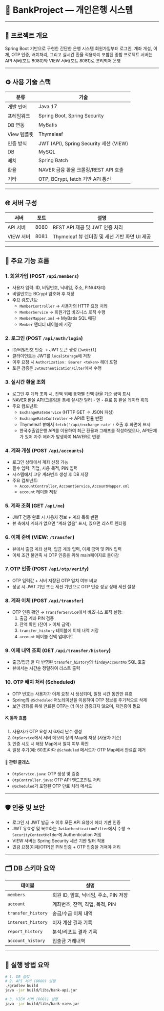 # 🏦 BankProject — 개인은행 시스템

---

## 📘 프로젝트 개요

Spring Boot 기반으로 구현한 간단한 은행 시스템
회원가입부터 로그인, 계좌 개설, 이체, OTP 인증, 배치처리, 그리고 실시간 환율 적용까지 포함된 종합 프로젝트
서버는 API 서버(포트 8080)와 VIEW 서버(포트 8081)로 분리되어 운영

---

## ⚙️ 사용 기술 스택

| 분류       | 기술 |
|------------|------|
| 개발 언어   | Java 17 |
| 프레임워크 | Spring Boot, Spring Security |
| DB 연동    | MyBatis |
| View 템플릿 | Thymeleaf |
| 인증 방식   | JWT (API), Spring Security 세션 (VIEW) |
| DB          | MySQL |
| 배치        | Spring Batch |
| 환율        | NAVER 금융 환율 크롤링/REST API 호출 |
| 기타        | OTP, BCrypt, fetch 기반 API 통신 |

---

## 🌐 서버 구성

| 서버       | 포트  | 설명 |
|------------|------|------|
| API 서버   | 8080 | REST API 제공 및 JWT 인증 처리 |
| VIEW 서버  | 8081 | Thymeleaf 뷰 렌더링 및 세션 기반 화면 UI 제공 |

---

## 🚀 주요 기능 흐름 

### 1. 회원가입 (POST `/api/members`)
- 사용자 입력: ID, 비밀번호, 닉네임, 주소, PIN(4자리)
- 비밀번호는 BCrypt 암호화 후 저장
- 주요 컴포넌트:
  - `MemberController` → 사용자의 HTTP 요청 처리
  - `MemberService` → 회원가입 비즈니스 로직 수행
  - `MemberMapper.xml` → MyBatis SQL 매핑
  - `Member` 엔티티 테이블에 저장

### 2. 로그인 (POST `/api/auth/login`)
- ID/비밀번호 인증 → JWT 토큰 생성 (`JwtUtil`)
- 클라이언트는 JWT를 `localStorage`에 저장
- 이후 요청 시 `Authorization: Bearer <token>` 헤더 포함
- 토큰 검증은 `JwtAuthenticationFilter`에서 수행

### 3. 실시간 환율 조회
- 로그인 후 계좌 조회 시, 잔액 외에 통화별 잔액 환율 기준 금액 표시
- NAVER 환율 API/크롤링을 통해 실시간 달러・엔・유로 등 환율 데이터 획득
- 주요 컴포넌트:
  - `ExchangeRateService` (HTTP GET → JSON 파싱)
  - `ExchangeRateController` → API로 환율 반환
  - Thymeleaf 뷰에서 `fetch('/api/exchange-rate')` 호출 후 화면에 표시
  - 한국수출입은행 API를 이용하여 최근 환율과 그래프를 작성하였으나, API문제가 있어 자주 에러가 발생하여 NAVER로 변경

### 4. 계좌 개설 (POST `/api/accounts`)
- 로그인 상태에서 계좌 신청 가능
- 필수 입력: 직업, 사용 목적, PIN 입력
- 시스템에서 고유 계좌번호 생성 후 DB 저장
- 주요 컴포넌트:
  - `AccountController`, `AccountService`, `AccountMapper.xml`
  - `account` 테이블 저장

### 5. 계좌 조회 (GET `/api/me`)
- JWT 검증 완료 시 사용자 정보 + 계좌 목록 반환
- 뷰 측에서 계좌가 없으면 “계좌 없음” 표시, 있으면 리스트 렌더링

### 6. 이체 준비 (VIEW: `/transfer`)
- 뷰에서 출금 계좌 선택, 입금 계좌 입력, 이체 금액 및 PIN 입력
- 이체 조건 불만족 시 OTP 인증을 위해 main페이지로 돌아감

### 7. OTP 인증 (POST `/api/otp/verify`)
- OTP 입력값 + 서버 저장된 OTP 일치 여부 비교
- 성공 시 JWT 기반 또는 세션 기반으로 OTP 인증 성공 상태 세션 설정

### 8. 계좌 이체 (POST `/api/transfer`)
- OTP 인증 확인 → `TransferService`에서 비즈니스 로직 실행:
  1. 출금 계좌 PIN 검증
  2. 잔액 확인 (잔여 > 이체 금액)
  3. `transfer_history` 테이블에 이체 내역 저장
  4. `account` 테이블 잔액 업데이트

### 9. 이체 내역 조회 (GET `/api/transfer/history`)
- 출금/입금 둘 다 반영된 `transfer_history`의 `findByAccountNo` SQL 호출
- 뷰에서는 시간순 정렬하여 리스트 출력

### 10. OTP 배치 처리 (Scheduled)

- OTP 번호는 사용자가 이체 요청 시 생성되며, 일정 시간 동안만 유효
- Spring의 `@Scheduled` 어노테이션을 이용하여 OTP 정보를 주기적으로 삭제
- 보안 강화를 위해 만료된 OTP는 더 이상 검증되지 않으며, 재인증이 필요

#### ⛏ 동작 흐름
1. 사용자가 OTP 요청 시 6자리 난수 생성
2. `OtpService`에서 서버 메모리 상의 Map에 저장 (사용자 기준)
3. 인증 시도 시 해당 Map에서 일치 여부 확인
4. 일정 주기(예: 60초)마다 `@Scheduled` 메서드가 OTP Map에서 만료값 제거

#### 📁 관련 클래스
- `OtpService.java`: OTP 생성 및 검증
- `OtpController.java`: OTP API 엔드포인트 처리
- `@Scheduled`가 포함된 OTP 만료 처리 메서드

---

## 🛡️ 인증 및 보안

- 로그인 시 JWT 발급 → 이후 모든 API 요청에 헤더 기반 인증
- JWT 유효성 및 복호화는 `JwtAuthenticationFilter`에서 수행 → `SecurityContextHolder`에 Authentication 저장
- VIEW 서버는 Spring Security 세션 기반 필터 적용
- 민감 요청(이체/OTP)은 PIN 인증 + OTP 인증을 거쳐야 처리

---

## 🗂️ DB 스키마 요약

| 테이블              | 설명 |
|---------------------|------|
| `members`           | 회원 ID, 암호, 닉네임, 주소, PIN 저장 |
| `account`           | 계좌번호, 잔액, 직업, 목적, PIN |
| `transfer_history`  | 송금/수금 이체 내역 |
| `interest_history`  | 이자 계산 결과 기록 |
| `report_history`    | 분석/리포트 결과 기록 |
| `account_history`   | 입출금 거래내역 |

---

## 🎯 실행 방법 요약

```bash
# 1. DB 설정
# 2. API 서버 (8080) 실행
./gradlew build
java -jar build/libs/bank-api.jar

# 3. VIEW 서버 (8081) 실행
java -jar build/libs/bank-view.jar
